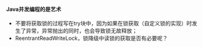 #### Java并发编程的是艺术

* 不要将获取锁的过程写在try块中，因为如果在锁获取（自定义锁的实现）时发生了异常，异常抛出的同时，也会导致锁无故释放；
* ReentrantReadWriteLock，锁降级中读锁的获取是否有必要呢？